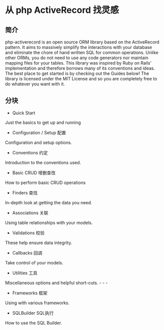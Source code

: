 # 从 php ActiveRecord 找灵感

## 简介

php-activerecord is an open source ORM library based on the ActiveRecord pattern. It aims to massively simplify the interactions with your database and eliminate the chore of hand written SQL for common operations. Unlike other ORMs, you do not need to use any code generators nor maintain mapping files for your tables. This library was inspired by Ruby on Rails' implementation and therefore borrows many of its conventions and ideas. The best place to get started is by checking out the Guides below! The library is licensed under the MIT License and so you are completely free to do whatever you want with it.


## 分块

-	Quick Start

Just the basics to get up and running

- Configuration / Setup 配置

Configuration and setup options.

-	Conventions 约定

Introduction to the conventions used.

- Basic CRUD 增删查改

How to perform basic CRUD operations

- 	Finders 查找

In-depth look at getting the data you need.

- Associations 关联

Using table relationships with your models.

-	Validations 校验

These help ensure data integrity.

- Callbacks 回调

Take control of your models.

- 	Utilities 工具

Miscellaneous options and helpful short-cuts.		- - -

- Frameworks 框架

Using with various frameworks.

-	SQLBuilder SQL执行

How to use the SQL Builder.
